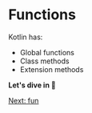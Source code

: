 # Functions
Kotlin has:
* Global functions
* Class methods
* Extension methods

**Let's dive in 🤿**

[Next: fun](02-01-fun.md)
